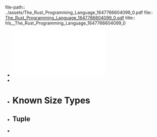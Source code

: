 file-path:: ../assets/The_Rust_Programming_Language_1647766604099_0.pdf
file:: [The_Rust_Programming_Language_1647766604099_0.pdf](../assets/The_Rust_Programming_Language_1647766604099_0.pdf)
title:: hls__The_Rust_Programming_Language_1647766604099_0

- ![The_Rust_Programming_Language_1647766604099_0.pdf](../assets/The_Rust_Programming_Language_1647766604099_0_1647766933549_0.pdf)
-
- # Known Size Types
- ## Tuple
-